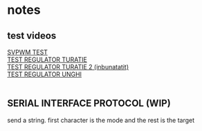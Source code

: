 # notes

## test videos  
  
[SVPWM TEST](https://www.youtube.com/shorts/e6sFV_QKK5s)  
[TEST REGULATOR TURATIE](https://www.youtube.com/watch?v=hBSoDN3g01I)  
[TEST REGULATOR TURATIE 2 (inbunatatit)](https://youtu.be/JuA9LDYhpnA)  
[TEST REGULATOR UNGHI](https://youtu.be/7h5hV9pNXEE)  
&nbsp;
&nbsp;

## SERIAL INTERFACE PROTOCOL (WIP)  

send a string. first character is the mode and the rest is the target
